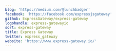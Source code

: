 ```yaml
---
blog: 'https://medium.com/@lunchbadger'
facebook: 'https://facebook.com/expressjsgateway'
github: ExpressGateway/express-gateway
logohandle: express-gatewayio
sort: express-gateway
title: Express Gateway
twitter: express_gateway
website: 'https://www.express-gateway.io/'
---
```

